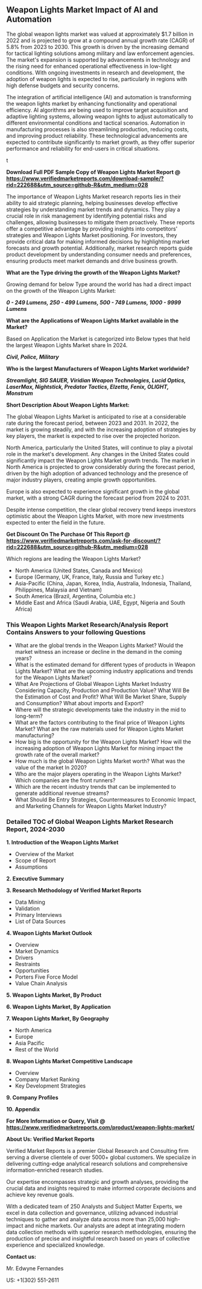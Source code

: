 <h2>Weapon Lights Market Impact of AI and Automation</h2><p>The global weapon lights market was valued at approximately $1.7 billion in 2022 and is projected to grow at a compound annual growth rate (CAGR) of 5.8% from 2023 to 2030. This growth is driven by the increasing demand for tactical lighting solutions among military and law enforcement agencies. The market's expansion is supported by advancements in technology and the rising need for enhanced operational effectiveness in low-light conditions. With ongoing investments in research and development, the adoption of weapon lights is expected to rise, particularly in regions with high defense budgets and security concerns.</p><p>The integration of artificial intelligence (AI) and automation is transforming the weapon lights market by enhancing functionality and operational efficiency. AI algorithms are being used to improve target acquisition and adaptive lighting systems, allowing weapon lights to adjust automatically to different environmental conditions and tactical scenarios. Automation in manufacturing processes is also streamlining production, reducing costs, and improving product reliability. These technological advancements are expected to contribute significantly to market growth, as they offer superior performance and reliability for end-users in critical situations.</p>t</p><p id="" class=""><strong>Download Full PDF Sample Copy of Weapon Lights Market Report @ <a href="https://www.verifiedmarketreports.com/download-sample/?rid=222688&utm_source=github-R&utm_medium=028" target="_blank">https://www.verifiedmarketreports.com/download-sample/?rid=222688&utm_source=github-R&utm_medium=028</a></strong></p><p>The importance of&nbsp;Weapon Lights Market research reports lies in their ability to aid strategic planning, helping businesses develop effective strategies by understanding market trends and dynamics. They play a crucial role in risk management by identifying potential risks and challenges, allowing businesses to mitigate them proactively. These reports offer a competitive advantage by providing insights into competitors' strategies and Weapon Lights Market positioning. For investors, they provide critical data for making informed decisions by highlighting market forecasts and growth potential. Additionally, market research reports guide product development by understanding consumer needs and preferences, ensuring products meet market demands and drive business growth.</p><p><strong>What are the&nbsp;Type driving the growth of the Weapon Lights Market?</strong></p><p id="" class="">Growing demand for below Type around the world has had a direct impact on the growth of the Weapon Lights Market:</p><em><strong>0 - 249 Lumens, 250 - 499 Lumens, 500 - 749 Lumens, 1000 - 9999 Lumens</strong></em></p><strong>What are the&nbsp;Applications&nbsp;of Weapon Lights Market available in the Market?</strong></p><p id="" class="">Based on Application the Market is categorized into Below types that held the largest Weapon Lights Market share In 2024.</p><em><strong>Civil, Police, Military</strong></em></p><strong>Who is the largest Manufacturers of Weapon Lights Market worldwide?</strong></p><p><em><strong>Streamlight, SIG SAUER, Viridian Weapon Technologies, Lucid Optics, LaserMax, Nightstick, Predator Tactics, Elzetta, Fenix, OLIGHT, Monstrum</strong></em></p><p id="" class=""><strong>Short Description About Weapon Lights Market:</strong></p><p>The global Weapon Lights Market is anticipated to rise at a considerable rate during the forecast period, between 2023 and 2031. In 2022, the market is growing steadily, and with the increasing adoption of strategies by key players, the market is expected to rise over the projected horizon.</p><p>North America, particularly the United States, will continue to play a pivotal role in the market's development. Any changes in the United States could significantly impact the Weapon Lights Market growth trends. The market in North America is projected to grow considerably during the forecast period, driven by the high adoption of advanced technology and the presence of major industry players, creating ample growth opportunities.</p><p>Europe is also expected to experience significant growth in the global market, with a strong CAGR during the forecast period from 2024 to 2031.</p><p>Despite intense competition, the clear global recovery trend keeps investors optimistic about the Weapon Lights Market, with more new investments expected to enter the field in the future.</p><p id="" class=""><strong>Get Discount On The Purchase Of This Report @ <a href="https://www.verifiedmarketreports.com/ask-for-discount/?rid=222688&utm_source=github-R&utm_medium=028" target="_blank">https://www.verifiedmarketreports.com/ask-for-discount/?rid=222688&utm_source=github-R&utm_medium=028</a></strong></p>Which regions are leading the Weapon Lights Market?</p><ul><li>North America (United States, Canada and Mexico)</li><li>Europe (Germany, UK, France, Italy, Russia and Turkey etc.)</li><li>Asia-Pacific (China, Japan, Korea, India, Australia, Indonesia, Thailand, Philippines, Malaysia and Vietnam)</li><li>South America (Brazil, Argentina, Columbia etc.)</li><li>Middle East and Africa (Saudi Arabia, UAE, Egypt, Nigeria and South Africa)</li></ul><h3 id="" class="">This Weapon Lights Market Research/Analysis Report Contains Answers to your following Questions</h3><ul><li>What are the global trends in the Weapon Lights Market? Would the market witness an increase or decline in the demand in the coming years?</li><li>What is the estimated demand for different types of products in Weapon Lights Market? What are the upcoming industry applications and trends for the Weapon Lights Market?</li><li>What Are Projections of Global Weapon Lights Market Industry Considering Capacity, Production and Production Value? What Will Be the Estimation of Cost and Profit? What Will Be Market Share, Supply and Consumption? What about imports and Export?</li><li>Where will the strategic developments take the industry in the mid to long-term?</li><li>What are the factors contributing to the final price of Weapon Lights Market? What are the raw materials used for Weapon Lights Market manufacturing?</li><li>How big is the opportunity for the Weapon Lights Market? How will the increasing adoption of Weapon Lights Market for mining impact the growth rate of the overall market?</li><li>How much is the global Weapon Lights Market worth? What was the value of the market In 2020?</li><li>Who are the major players operating in the Weapon Lights Market? Which companies are the front runners?</li><li>Which are the recent industry trends that can be implemented to generate additional revenue streams?</li><li>What Should Be Entry Strategies, Countermeasures to Economic Impact, and Marketing Channels for Weapon Lights Market Industry?</li></ul><h3 id="" class="">Detailed TOC of Global Weapon Lights Market Research Report, 2024-2030</h3><p id="" class=""><strong>1. Introduction of the Weapon Lights Market</strong></p><ul><li>Overview of the Market</li><li>Scope of Report</li><li>Assumptions</li></ul><p id="" class=""><strong>2. Executive Summary</strong></p><p id="" class=""><strong>3. Research Methodology of Verified Market Reports</strong></p><ul><li>Data Mining</li><li>Validation</li><li>Primary Interviews</li><li>List of Data Sources</li></ul><p id="" class=""><strong>4. Weapon Lights Market Outlook</strong></p><ul><li>Overview</li><li>Market Dynamics</li><li>Drivers</li><li>Restraints</li><li>Opportunities</li><li>Porters Five Force Model</li><li>Value Chain Analysis</li></ul><p id="" class=""><strong>5. Weapon Lights Market, By Product</strong></p><p id="" class=""><strong>6. Weapon Lights Market, By Application</strong></p><p id="" class=""><strong>7. Weapon Lights Market, By Geography</strong></p><ul><li>North America</li><li>Europe</li><li>Asia Pacific</li><li>Rest of the World</li></ul><p id="" class=""><strong>8. Weapon Lights Market Competitive Landscape</strong></p><ul><li>Overview</li><li>Company Market Ranking</li><li>Key Development Strategies</li></ul><p id="" class=""><strong>9. Company Profiles</strong></p><p id="" class=""><strong>10. Appendix</strong></p><p id="" class=""><strong>For More Information or Query, Visit @ <a href="https://www.verifiedmarketreports.com/product/weapon-lights-market/" target="_blank">https://www.verifiedmarketreports.com/product/weapon-lights-market/</a></strong></p><p id="" class=""><strong>About Us: Verified Market Reports</strong></p><p id="" class="">Verified Market Reports is a premier Global Research and Consulting firm serving a diverse clientele of over 5000+ global customers. We specialize in delivering cutting-edge analytical research solutions and comprehensive information-enriched research studies.</p><p id="" class="">Our expertise encompasses strategic and growth analyses, providing the crucial data and insights required to make informed corporate decisions and achieve key revenue goals.</p><p id="" class="">With a dedicated team of 250 Analysts and Subject Matter Experts, we excel in data collection and governance, utilizing advanced industrial techniques to gather and analyze data across more than 25,000 high-impact and niche markets. Our analysts are adept at integrating modern data collection methods with superior research methodologies, ensuring the production of precise and insightful research based on years of collective experience and specialized knowledge.</p><p id="" class=""><strong>Contact us:</strong></p><p id="" class="">Mr. Edwyne Fernandes</p><p id="" class="">US: +1(302) 551-2611</p>